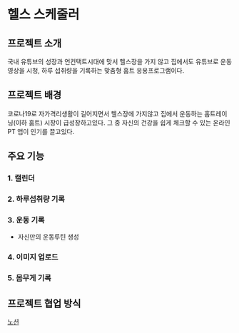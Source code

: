 # 헬스 스케줄러
## 프로젝트 소개
국내 유튜브의 성장과 언컨택트시대에 맞서 헬스장을 가지 않고 집에서도 유튜브로 운동 영상을 시청,
하루 섭취량을 기록하는 맞춤형 홈트 응용프로그램이다.

## 프로젝트 배경
코로나19로 자가격리생활이 길어지면서 헬스장에 가지않고 집에서 운동하는 홈트레이닝(이하 홈트) 시장이 급성장하고있다.
그 중 자신의 건강을 쉽게 체크할 수 있는 온라인 PT 앱이 인기를 끌고있다. 

## 주요 기능
### 1. 캘린더
### 2. 하루섭취량 기록
### 3. 운동 기록
* 자신만의 운동루틴 생성

### 4. 이미지 업로드
### 5. 몸무게 기록

## 프로젝트 협업 방식
[노션](www.notion.so)

